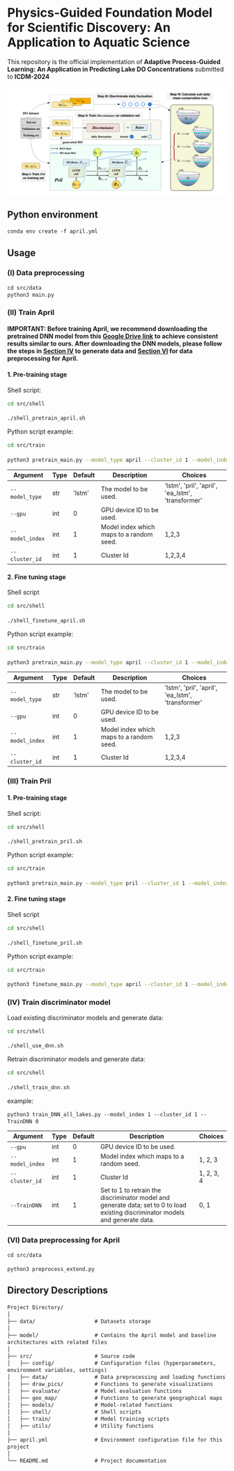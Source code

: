 # Physics-Guided Foundation Model for Scientific Discovery: An Application to Aquatic Science
This repository is the official implementation of **Adaptive Process-Guided Learning: An Application in Predicting Lake DO Concentrations** submitted to **ICDM-2024**

![''](img/model.png)

## Python environment
```shell
conda env create -f april.yml
```

## Usage

### (I) Data preprocessing
```
cd src/data
python3 main.py
```

### (II) Train April
#### IMPORTANT: Before training April, we recommend downloading the pretrained DNN model from this [Google Drive link](https://drive.google.com/file/d/1a0j5-dQ9S4o3U1hPuH-8OimKS6zdhK1y/view?usp=sharing) to achieve consistent results similar to ours. After downloading the DNN models, please follow the steps in [Section IV](#iv-train-dnn-model) to generate data and [Section VI](#vi-data-preprocessing-for-april) for data preprocessing for April.

#### 1. Pre-training stage

Shell script:
```sh
cd src/shell

./shell_pretrain_april.sh
```

Python script example:
```sh
cd src/train

python3 pretrain_main.py --model_type april --cluster_id 1 --model_index 1
```
| Argument       | Type | Default | Description                               | Choices                                 |
|----------------|------|---------|-------------------------------------------|-----------------------------------------|
| `--model_type` | str  | 'lstm'  | The model to be used.                     | 'lstm', 'pril', 'april', 'ea_lstm', 'transformer' |
| `--gpu`        | int  | 0       | GPU device ID to be used.                 |                                         |
| `--model_index`| int  | 1       | Model index which maps to a random seed.  |  1,2,3                                       |
| `--cluster_id` | int  | 1       | Cluster Id                                |  1,2,3,4                                |

#### 2. Fine tuning stage
Shell script
```sh
cd src/shell

./shell_finetune_april.sh
```


Python script example:

```sh 
cd src/train

python3 pretrain_main.py --model_type april --cluster_id 1 --model_index 1
```

| Argument       | Type | Default | Description                               | Choices                                 |
|----------------|------|---------|-------------------------------------------|-----------------------------------------|
| `--model_type` | str  | 'lstm'  | The model to be used.                     | 'lstm', 'pril', 'april', 'ea_lstm', 'transformer' |
| `--gpu`        | int  | 0       | GPU device ID to be used.                 |                                         |
| `--model_index`| int  | 1       | Model index which maps to a random seed.  |  1,2,3                                       |
| `--cluster_id` | int  | 1       | Cluster Id                                |  1,2,3,4                                |

### (III) Train Pril
#### 1. Pre-training stage

Shell script:
```sh
cd src/shell

./shell_pretrain_pril.sh
```

Python script example:
```sh
cd src/train

python3 pretrain_main.py --model_type pril --cluster_id 1 --model_index 1

```

#### 2. Fine tuning stage
Shell script
```sh
cd src/shell

./shell_finetune_pril.sh
```


Python script example:

```sh 
cd src/train

python3 finetune_main.py --model_type april --cluster_id 1 --model_index 1
```

### (IV) Train discriminator model

Load existing discriminator models and generate data:
```sh
cd src/shell

./shell_use_dnn.sh
```

Retrain discriminator models and generate data:
```sh
cd src/shell

./shell_train_dnn.sh
```

example:
```
python3 train_DNN_all_lakes.py --model_index 1 --cluster_id 1 --TrainDNN 0
```
| Argument        | Type | Default | Description                                                               | Choices                                 |
|-----------------|------|---------|---------------------------------------------------------------------------|-----------------------------------------|
| `--gpu`         | int  | 0       | GPU device ID to be used.                                                 |                                         |
| `--model_index` | int  | 1       | Model index which maps to a random seed.                                  | 1, 2, 3                                 |
| `--cluster_id`  | int  | 1       | Cluster Id                                                                | 1, 2, 3, 4                              |
| `--TrainDNN`    | int  | 1       | Set to 1 to retrain the discriminator model and generate data; set to 0 to load existing discriminator models and generate data. | 0, 1                                    |

### (VI) Data preprocessing for April

```
cd src/data

python3 preprocess_extend.py
```



## Directory Descriptions
```text
Project Directory/
│
├── data/                   # Datasets storage
│
├── model/                  # Contains the April model and baseline architectures with related files
│
├── src/                    # Source code
│   ├── config/             # Configuration files (hyperparameters, environment variables, settings)
│   ├── data/               # Data preprocessing and loading functions
│   ├── draw_pics/          # Functions to generate visualizations
│   ├── evaluate/           # Model evaluation functions
│   ├── geo_map/            # Functions to generate geographical maps
│   ├── models/             # Model-related functions
│   ├── shell/              # Shell scripts
│   ├── train/              # Model training scripts
│   ├── utils/              # Utility functions
│
├── april.yml               # Environment configuration file for this project
│
└── README.md               # Project documentation